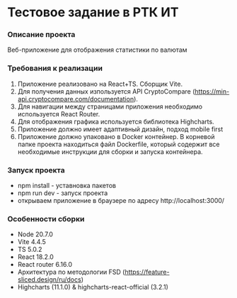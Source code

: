 # Тестовое задание в РТК ИТ

### Описание проекта

Веб-приложение для отображения статистики по валютам

### Требования к реализации

1. Приложение реализовано на React+TS. Сборщик Vite.
2. Для получения данных изпользуется API CryptoCompare (https://min-api.cryptocompare.com/documentation). 
3. Для навигации между страницами приложения необходимо используется React Router.
4. Для отображения графика используется библиотека Highcharts.
5. Приложение должно имеет адаптивный дизайн, подход mobile first
6. Приложение должно упаковано в Docker контейнер. В корневой папке проекта находиться файл Dockerfile, который содержит все необходимые инструкции для сборки и запуска контейнера.

### Запуск проекта

- npm install - уставновка пакетов
- npm run dev - запуск проекта
- открываем приложение в браузере по адресу http://localhost:3000/

### Особенности сборки
- Node 20.7.0
- Vite 4.4.5
- TS 5.0.2
- React 18.2.0
- React router 6.16.0
- Архитектура по методологии FSD (https://feature-sliced.design/ru/docs)
- Highcharts (11.1.0) & highcharts-react-official (3.2.1)